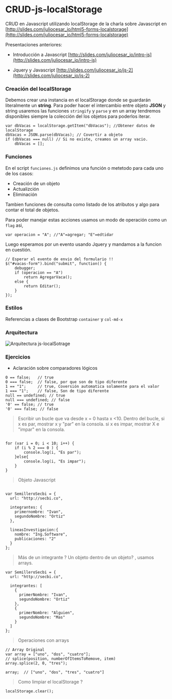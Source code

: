 # CRUD-js-localStorage

CRUD en Javascript utilizando localStorage de la charla sobre Javascript en [http://slides.com/juliocesar_io/html5-forms-localstorage](http://slides.com/juliocesar_io/html5-forms-localstorage)

Presentaciones anteriores:

- Introducción a Javascript      [http://slides.com/juliocesar_io/intro-js](http://slides.com/juliocesar_io/intro-js)

- Jquery y Javascript [http://slides.com/juliocesar_io/js-2](http://slides.com/juliocesar_io/js-2)


### Creación del localStorage

Debemos crear una instancia en el localStorage donde se guardarán literalmente un **string**. Para poder hacer el intercambio entre objeto **JSON** y string usaremos las funciones `stringify` y `parse` y en un array tendremos disponibles siempre la colección del los objetos para poderlos iterar.


```
var dbVacas = localStorage.getItem("dbVacas"); //Obtener datos de localStorage
dbVacas = JSON.parse(dbVacas); // Covertir a objeto
if (dbVacas === null) // Si no existe, creamos un array vacio.
    dbVacas = [];
```


### Funciones

En el script `funciones.js` definimos una función o metetodo para cada uno de los casos:

- Creación de un objeto
- Actualizción
- Eliminación

Tambien funciones de consulta como listado de los atributos y algo para contar el total de objetos.

Para poder manejar estas acciones usamos un modo de operación como un `flag` asi,

```
var operacion = "A"; //"A"=agregar; "E"=edtidar

```

Luego esperamos por un evento usando Jquery y mandamos a la funcion en cuestión.
```
// Esperar el evento de envio del formulario !!
$("#vacas-form").bind("submit", function() {
    debugger;
    if (operacion == "A")
        return AgregarVaca();
    else {
        return Editar();
    }
});
```

### Estilos

Referencias a clases de Bootstrap `container` y `col-md-x`

### Arquitectura

![Arquitectura js-localSotrage](http://i.imgur.com/e4522ym.png)


### Ejercicios

- Aclaración sobre comparadores lógicos

```
0 == false;   // true
0 === false;  // false, por que son de tipo diferente
1 == "1";     // true, Coversión automatica solamente para el valor
1 === "1";    // false, Son de tipo diferente
null == undefined; // true
null === undefined; // false
'0' == false; // true
'0' === false; // false
```

> Escribir un bucle que va desde x = 0 hasta x <10.
> Dentro del bucle, si x es par,  mostrar x y "par" en la consola.
si x es impar, mostrar X e "impar" en la consola.

```

for (var i = 0; i < 10; i++) {
    if (i % 2 === 0 ) {
        console.log(i, "Es par");
    }else{
        console.log(i, "Es impar");
    }
}
```

> Objeto Javascript

```

var SemilleroSecbi = {
  url: "http://secbi.co",

  integrantes: {
    primernombre: "Ivan",
    segundoNombre: "Ortiz"
  },

  lineasInvestigacion:{
    nombre: "Ing.Software",
    publicaciones: "2"
  }
};

```
> Más de un integrante ? Un objeto dentro de un objeto? , usamos arrays.

```
var SemilleroSecbi = {
  url: "http://secbi.co",

  integrantes: [
    {
      primerNombre: "Ivan",
      segundoNombre: "Ortiz"
    },
    {
      primerNombre: "Alguien",
      segundoNombre: "Mas"
    }
  ]
};

```
> Operaciones con arrays

```
// Array Original
var array = ["uno", "dos", "cuatro"];
// splice(position, numberOfItemsToRemove, item)
array.splice(2, 0, "tres");

array;  // ["uno", "dos", "tres", "cuatro"]

```

> Como limpiar el localStorage ?

```
localStorage.clear();
```
